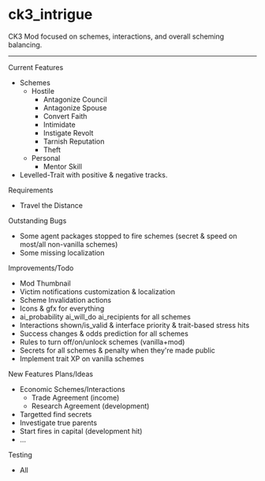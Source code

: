 # ck3_intrigue

CK3 Mod focused on schemes, interactions, and overall scheming balancing.

------
Current Features
- Schemes
    - Hostile
        - Antagonize Council
        - Antagonize Spouse
        - Convert Faith
        - Intimidate
        - Instigate Revolt
        - Tarnish Reputation
        - Theft
    - Personal
        - Mentor Skill
- Levelled-Trait with positive & negative tracks.


Requirements
- Travel the Distance


Outstanding Bugs
- Some agent packages stopped to fire schemes (secret & speed on most/all non-vanilla schemes)
- Some missing localization

Improvements/Todo
- Mod Thumbnail
- Victim notifications customization & localization
- Scheme Invalidation actions
- Icons & gfx for everything
- ai_probability ai_will_do ai_recipients for all schemes
- Interactions shown/is_valid & interface priority & trait-based stress hits
- Success changes & odds prediction for all schemes
- Rules to turn off/on/unlock schemes (vanilla+mod)
- Secrets for all schemes & penalty when they're made public
- Implement trait XP on vanilla schemes

New Features Plans/Ideas 
- Economic Schemes/Interactions
	- Trade Agreement (income)
	- Research Agreement (development)
- Targetted find secrets
- Investigate true parents
- Start fires in capital (development hit)
- ... 

Testing
- All